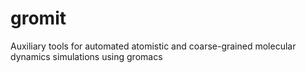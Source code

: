 # gromit
Auxiliary tools for automated atomistic and coarse-grained molecular dynamics simulations using gromacs

